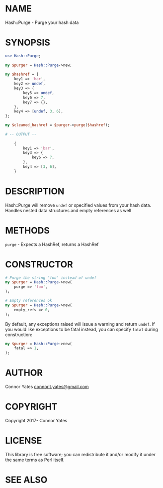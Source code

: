 # NAME

Hash::Purge - Purge your hash data

# SYNOPSIS

```perl
use Hash::Purge;
    
my $purger = Hash::Purge->new;
    
my $hashref = {
    key1 => 'bar',
    key2 => undef,
    key3 => {
        key5 => undef,
        key6 => 7,
        key7 => {},
    },
    key4 => [undef, 3, 6],
};

my $cleaned_hashref = $purger->purge($hashref);
    
# -- OUTPUT --
    
    {
        key1 => 'bar',
        key3 => {
            key6 => 7,
        },
        key4 => [3, 6],
    }
```

# DESCRIPTION

Hash::Purge will remove ```undef``` or specified values from your hash data. Handles nested data structures and empty references as well

# METHODS

```purge``` - Expects a HashRef, returns a HashRef

# CONSTRUCTOR

```perl
# Purge the string "foo" instead of undef
my $purger = Hash::Purge->new(
    purge => 'foo',
);
```

```perl
# Empty references ok
my $purger = Hash::Purge->new(
    empty_refs => 0,
);
```

By default, any exceptions raised will issue a warning and return ```undef```. If you would like exceptions to be fatal instead, you can specify ```fatal``` during construction:

```perl
my $purger = Hash::Purge->new(
    fatal => 1,
);
```

# AUTHOR

Connor Yates <connor.t.yates@gmail.com>

# COPYRIGHT

Copyright 2017- Connor Yates

# LICENSE

This library is free software; you can redistribute it and/or modify
it under the same terms as Perl itself.

# SEE ALSO

